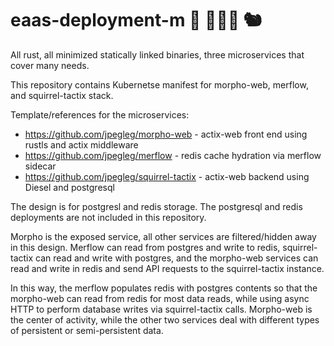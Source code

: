 # eaas-deployment-m 🦀 🧜🏻‍♀️ 🐿️

All rust, all minimized statically linked binaries, three microservices that cover many needs.

This repository contains Kubernetse manifest for morpho-web, merflow, and squirrel-tactix stack.

Template/references for the microservices:

- https://github.com/jpegleg/morpho-web - actix-web front end using rustls and actix middleware
- https://github.com/jpegleg/merflow - redis cache hydration via merflow sidecar
- https://github.com/jpegleg/squirrel-tactix - actix-web backend using Diesel and postgresql

The design is for postgresl and redis storage. The postgresql and redis deployments are not included in this repository.

Morpho is the exposed service, all other services are filtered/hidden away in this design.
Merflow can read from postgres and write to redis, squirrel-tactix can read and write with postgres, and the morpho-web services
can read and write in redis and send API requests to the squirrel-tactix instance.

In this way, the merflow populates redis with postgres contents so that the morpho-web can read from redis for most data reads,
while using async HTTP to perform database writes via squirrel-tactix calls. Morpho-web is the center of activity, while
the other two services deal with different types of persistent or semi-persistent data.
